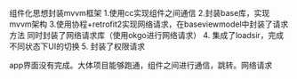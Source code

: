 组件化思想封装mvvm框架
  1.使用cc实现组件之间通信
  2.封装base库，实现mvvm架构
  3.使用协程+retrofit2实现网络请求，在baseviewmodel中封装了请求方法
    同时封装了网络请求库（使用okgo进行网络请求）
  4. 集成了loadsir，完成不同状态下UI的切换
  5. 封装了权限请求
  
  app界面没有完成。大体项目能够跑通，组件之间进行通信，跳转。网络请求
